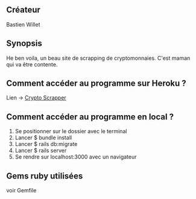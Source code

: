 ## Créateur

Bastien Willet

## Synopsis

He ben voila, un beau site de scrapping de cryptomonnaies. C'est maman qui va être contente.

## Comment accéder au programme sur Heroku ?

Lien -> [Crypto Scrapper](https://github.com/bastienwillet/cryptoscrapper)<br />

## Comment accéder au programme en local ?

1. Se positionner sur le dossier avec le terminal
2. Lancer $ bundle install
3. Lancer $ rails db:migrate
4. Lancer $ rails server
5. Se rendre sur localhost:3000 avec un navigateur

## Gems ruby utilisées

voir Gemfile
